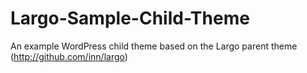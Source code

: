 # Largo-Sample-Child-Theme
An example WordPress child theme based on the Largo parent theme (http://github.com/inn/largo)
